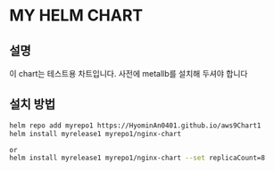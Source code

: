 # MY HELM CHART

## 설명
이 chart는 테스트용 차트입니다. 
사전에 metallb를 설치해 두셔야 합니다
<!--의존성은 chart에 작성-->

## 설치 방법
```bash
helm repo add myrepo1 https://HyominAn0401.github.io/aws9Chart1
helm install myrelease1 myrepo1/nginx-chart

or
helm install myrelease1 myrepo1/nginx-chart --set replicaCount=8
```
